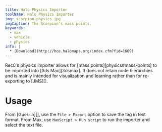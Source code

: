 ```yaml
---
title: Halo Physics Importer
toolName: Halo Physics Importer
img: scorpion-physics.jpg
imgCaption: The Scorpion's mass points.
keywords:
  - max
  - vehicle
  - physics
info: |
  * [Download](http://hce.halomaps.org/index.cfm?fid=1669)
---
```

Rec0's physics importer allows for [mass points][physics#mass-points] to be imported into [3ds Max][3dsmax]. It does not retain node hierarchies and is mainly intended for visualization and learning rather than for re-exporting to [JMS][].

# Usage
From [Guerilla][], use the `File > Export` option to save the tag in text format. From Max, use `MaxScript > Run script` to run the importer and select the text file.
